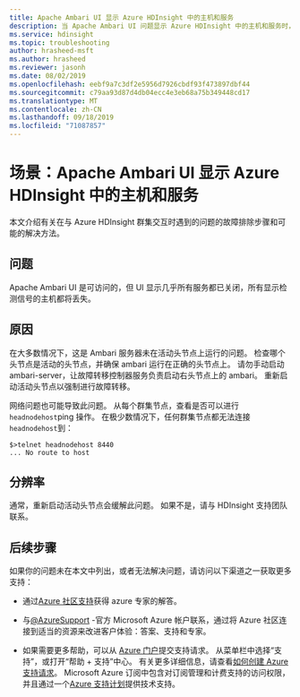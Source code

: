 ```yaml
---
title: Apache Ambari UI 显示 Azure HDInsight 中的主机和服务
description: 当 Apache Ambari UI 问题显示 Azure HDInsight 中的主机和服务时，对其进行故障排除
ms.service: hdinsight
ms.topic: troubleshooting
author: hrasheed-msft
ms.author: hrasheed
ms.reviewer: jasonh
ms.date: 08/02/2019
ms.openlocfilehash: eebf9a7c3df2e5956d7926cbdf93f473897dbf44
ms.sourcegitcommit: c79aa93d87d4db04ecc4e3eb68a75b349448cd17
ms.translationtype: MT
ms.contentlocale: zh-CN
ms.lasthandoff: 09/18/2019
ms.locfileid: "71087857"
---
```

# <a name="scenario-apache-ambari-ui-shows-down-hosts-and-services-in-azure-hdinsight"></a>场景：Apache Ambari UI 显示 Azure HDInsight 中的主机和服务

本文介绍有关在与 Azure HDInsight 群集交互时遇到的问题的故障排除步骤和可能的解决方法。

## <a name="issue"></a>问题

Apache Ambari UI 是可访问的，但 UI 显示几乎所有服务都已关闭，所有显示检测信号的主机都将丢失。

## <a name="cause"></a>原因

在大多数情况下，这是 Ambari 服务器未在活动头节点上运行的问题。 检查哪个头节点是活动的头节点，并确保 ambari 运行在正确的头节点上。 请勿手动启动 ambari-server，让故障转移控制器服务负责启动右头节点上的 ambari。 重新启动活动头节点以强制进行故障转移。

网络问题也可能导致此问题。 从每个群集节点，查看是否可以进行`headnodehost`ping 操作。 在极少数情况下，任何群集节点都无法连接`headnodehost`到：

```
$>telnet headnodehost 8440
... No route to host
```

## <a name="resolution"></a>分辨率

通常，重新启动活动头节点会缓解此问题。 如果不是，请与 HDInsight 支持团队联系。

## <a name="next-steps"></a>后续步骤

如果你的问题未在本文中列出，或者无法解决问题，请访问以下渠道之一获取更多支持：

* 通过[Azure 社区支持](https://azure.microsoft.com/support/community/)获得 azure 专家的解答。

* 与[@AzureSupport](https://twitter.com/azuresupport) -官方 Microsoft Azure 帐户联系，通过将 Azure 社区连接到适当的资源来改进客户体验：答案、支持和专家。

* 如果需要更多帮助，可以从 [Azure 门户](https://portal.azure.com/?#blade/Microsoft_Azure_Support/HelpAndSupportBlade/)提交支持请求。 从菜单栏中选择“支持”，或打开“帮助 + 支持”中心。 有关更多详细信息，请查看[如何创建 Azure 支持请求](https://docs.microsoft.com/azure/azure-supportability/how-to-create-azure-support-request)。 Microsoft Azure 订阅中包含对订阅管理和计费支持的访问权限，并且通过一个[Azure 支持计划](https://azure.microsoft.com/support/plans/)提供技术支持。
